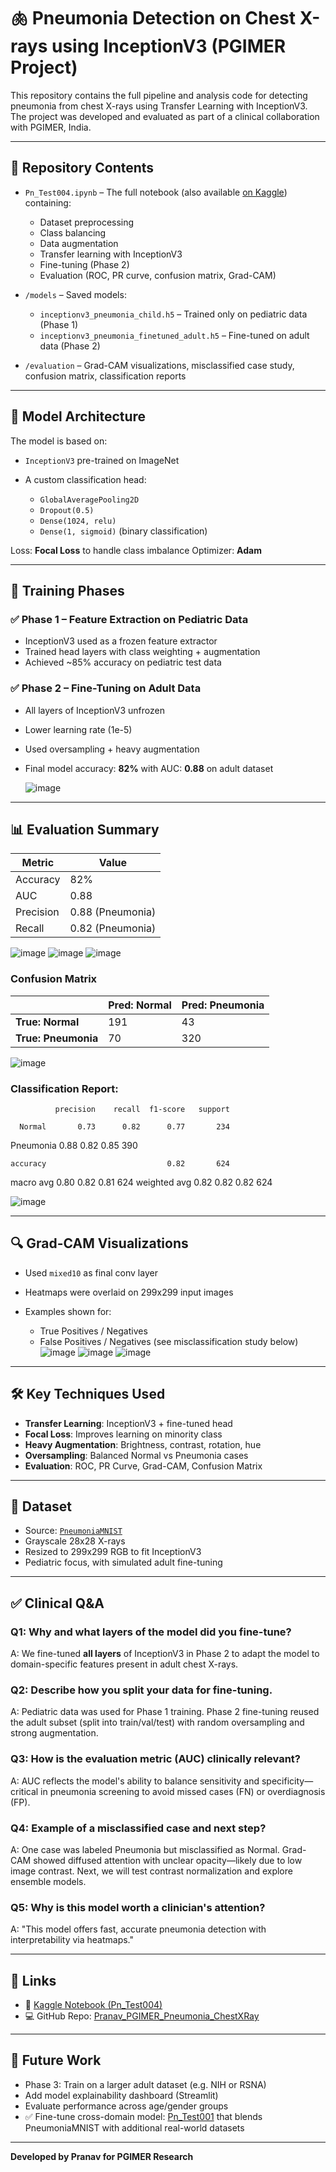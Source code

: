 # 🫁 Pneumonia Detection on Chest X-rays using InceptionV3 (PGIMER Project)

This repository contains the full pipeline and analysis code for detecting pneumonia from chest X-rays using Transfer Learning with InceptionV3. The project was developed and evaluated as part of a clinical collaboration with PGIMER, India.

---

## 📂 Repository Contents

* `Pn_Test004.ipynb` – The full notebook (also available [on Kaggle](https://www.kaggle.com/code/pranav7955/pn-test004)) containing:

  * Dataset preprocessing
  * Class balancing
  * Data augmentation
  * Transfer learning with InceptionV3
  * Fine-tuning (Phase 2)
  * Evaluation (ROC, PR curve, confusion matrix, Grad-CAM)

* `/models` – Saved models:

  * `inceptionv3_pneumonia_child.h5` – Trained only on pediatric data (Phase 1)
  * `inceptionv3_pneumonia_finetuned_adult.h5` – Fine-tuned on adult data (Phase 2)

* `/evaluation` – Grad-CAM visualizations, misclassified case study, confusion matrix, classification reports

---

## 🧠 Model Architecture

The model is based on:

* `InceptionV3` pre-trained on ImageNet
* A custom classification head:

  * `GlobalAveragePooling2D`
  * `Dropout(0.5)`
  * `Dense(1024, relu)`
  * `Dense(1, sigmoid)` (binary classification)

Loss: **Focal Loss** to handle class imbalance
Optimizer: **Adam**

---

## 🔄 Training Phases

### ✅ Phase 1 – Feature Extraction on Pediatric Data

* InceptionV3 used as a frozen feature extractor
* Trained head layers with class weighting + augmentation
* Achieved \~85% accuracy on pediatric test data

### ✅ Phase 2 – Fine-Tuning on Adult Data

* All layers of InceptionV3 unfrozen
* Lower learning rate (1e-5)
* Used oversampling + heavy augmentation
* Final model accuracy: **82%** with AUC: **0.88** on adult dataset

  ![image](https://github.com/user-attachments/assets/260c72ea-4a89-4dbb-a2dc-a2ff53c1cc1b)


---

## 📊 Evaluation Summary

| Metric    | Value            |
| --------- | ---------------- |
| Accuracy  | 82%              |
| AUC       | 0.88             |
| Precision | 0.88 (Pneumonia) |
| Recall    | 0.82 (Pneumonia) |
![image](https://github.com/user-attachments/assets/857c5ce6-2f8a-4a0d-bf8f-439ee1e98cd4)
![image](https://github.com/user-attachments/assets/0d516fe6-8d40-4cde-935a-70dbc5a9947f)
![image](https://github.com/user-attachments/assets/5944de6b-89bc-415f-bca3-5922b37fa01f)




### Confusion Matrix

|                     | Pred: Normal | Pred: Pneumonia |
| ------------------- | ------------ | --------------- |
| **True: Normal**    | 191          | 43              |
| **True: Pneumonia** | 70           | 320             |

![image](https://github.com/user-attachments/assets/d6974295-5e32-4069-b4b6-609b6fd3129d)

### Classification Report:
              precision    recall  f1-score   support

      Normal       0.73      0.82      0.77       234
   Pneumonia       0.88      0.82      0.85       390

    accuracy                           0.82       624
   macro avg       0.80      0.82      0.81       624
weighted avg       0.82      0.82      0.82       624

![image](https://github.com/user-attachments/assets/71750dff-db2d-406f-ac2a-2b8a8b95a1a3)

---

## 🔍 Grad-CAM Visualizations

* Used `mixed10` as final conv layer
* Heatmaps were overlaid on 299x299 input images
* Examples shown for:

  * True Positives / Negatives
  * False Positives / Negatives (see misclassification study below)
![image](https://github.com/user-attachments/assets/13e220f9-1d93-40d2-9aa8-4d7c58d9cef4)
![image](https://github.com/user-attachments/assets/66d222df-94b6-43c6-b3b8-0836d06beded)
![image](https://github.com/user-attachments/assets/c4c432df-0f1e-4cc5-bc1f-321c80a82866)




---

## 🛠️ Key Techniques Used

* **Transfer Learning**: InceptionV3 + fine-tuned head
* **Focal Loss**: Improves learning on minority class
* **Heavy Augmentation**: Brightness, contrast, rotation, hue
* **Oversampling**: Balanced Normal vs Pneumonia cases
* **Evaluation**: ROC, PR Curve, Grad-CAM, Confusion Matrix

---

## 📁 Dataset

* Source: [`PneumoniaMNIST`](https://medmnist.com/)
* Grayscale 28x28 X-rays
* Resized to 299x299 RGB to fit InceptionV3
* Pediatric focus, with simulated adult fine-tuning

---

## ✅ Clinical Q\&A

### Q1: **Why and what layers of the model did you fine-tune?**

A: We fine-tuned **all layers** of InceptionV3 in Phase 2 to adapt the model to domain-specific features present in adult chest X-rays.

### Q2: **Describe how you split your data for fine-tuning.**

A: Pediatric data was used for Phase 1 training. Phase 2 fine-tuning reused the adult subset (split into train/val/test) with random oversampling and strong augmentation.

### Q3: **How is the evaluation metric (AUC) clinically relevant?**

A: AUC reflects the model's ability to balance sensitivity and specificity—critical in pneumonia screening to avoid missed cases (FN) or overdiagnosis (FP).

### Q4: **Example of a misclassified case and next step?**

A: One case was labeled Pneumonia but misclassified as Normal. Grad-CAM showed diffused attention with unclear opacity—likely due to low image contrast. Next, we will test contrast normalization and explore ensemble models.

### Q5: **Why is this model worth a clinician's attention?**

A: "This model offers fast, accurate pneumonia detection with interpretability via heatmaps."

---

## 🔗 Links

* 🔬 [Kaggle Notebook (Pn\_Test004)](https://www.kaggle.com/code/pranav7955/pn-test004)
* 💻 GitHub Repo: [Pranav\_PGIMER\_Pneumonia\_ChestXRay](https://github.com/pranav7955/Pranav_PGIMER_Pneumonia_ChestXRay)

---

## 📌 Future Work

* Phase 3: Train on a larger adult dataset (e.g. NIH or RSNA)
* Add model explainability dashboard (Streamlit)
* Evaluate performance across age/gender groups
* ✅ Fine-tune cross-domain model: [Pn\_Test001](https://www.kaggle.com/code/pranav7955/pn-test001) that blends PneumoniaMNIST with additional real-world datasets

---

**Developed by Pranav for PGIMER Research**
